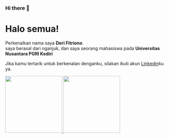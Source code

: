 ### Hi there 👋

# Halo semua! 

Perkenalkan nama saya **Deri Fitriono**.\
saya berasal dari nganjuk, dan saya seorang mahasiswa pada **Universitas Nusantara PGRI Kediri**

Jika kamu tertarik untuk berkenalan denganku, silakan ikuti akun [Linkedin](https://www.linkedin.com/in/deri-fitriono/)ku ya.

<p align="left">
<a href="https://github.com/Derrryydd">
  <img height="180em" src="https://github-readme-stats-eight-theta.vercel.app/api?username=dimasmds&show_icons=true&theme=algolia&include_all_commits=true&count_private=true"/>
  <img height="180em" src="https://github-readme-stats-eight-theta.vercel.app/api/top-langs/?username=dimasmds&layout=compact&langs_count=8&theme=algolia"/>
</a>
</p>
